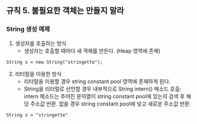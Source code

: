 ## 규칙 5. 불필요한 객체는 만들지 말라
### String 생성 예제
 1. 생성자를 호출하는 방식
    * 생성자는 호출할 때마다 새 객체를 만든다. (Heap 영역에 존재)
 ```
 String s = new String("stringette");
 ```
 2. 리터럴을 이용한 방식
    * 리터럴을 이용할 경우 string constant pool 영역에 존재하게 된다.
    * String을 리터럴로 선언할 경우 내부적으로 String intern() 메소드 호출: intern 메소드는 주어진 문자열이 string constant pool에 있는지 검색 후 해당 주소값 반환. 없을 경우 string constant pool에 넣고 새로운 주소값 반환.
 ```
 String s = "stringette"
 ```
